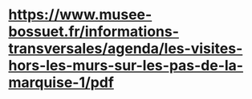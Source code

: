 # https://www.musee-bossuet.fr/informations-transversales/agenda/les-visites-hors-les-murs-sur-les-pas-de-la-marquise-1/pdf



